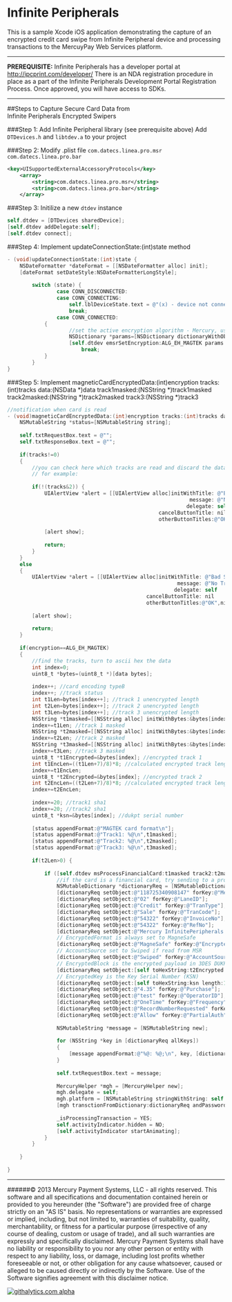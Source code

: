 Infinite Peripherals
===================
This is a sample Xcode iOS application demonstrating the capture of an encrypted credit card swipe from Infinite Peripheral device and processing transactions to the MercuyPay Web Services platform.
***
**PREREQUISITE:** Infinite Peripherals has a developer portal at http://ipcprint.com/developer/  There is an NDA registration procedure in place as a part of the Infinite Peripherals Development Portal Registration Process.  Once approved, you will have access to SDKs.  
***
##Steps to Capture Secure Card Data from <br>Infinite Peripherals Encrypted Swipers

###Step 1: Add Infinite Peripheral library (see prerequisite above)
Add `DTDevices.h` and `libtdev.a` to your project

###Step 2: Modify .plist file
`com.datecs.linea.pro.msr`
`com.datecs.linea.pro.bar`

```XML
<key>UISupportedExternalAccessoryProtocols</key>
	<array>
		<string>com.datecs.linea.pro.msr</string>
		<string>com.datecs.linea.pro.bar</string>
	</array>
```

###Step 3: Initilize a new `dtdev` instance

```Objective-C
self.dtdev = [DTDevices sharedDevice];
[self.dtdev addDelegate:self];
[self.dtdev connect];
```

###Step 4: Implement updateConnectionState:(int)state method

```Objective-C
- (void)updateConnectionState:(int)state {
    NSDateFormatter *dateFormat = [[NSDateFormatter alloc] init];
    [dateFormat setDateStyle:NSDateFormatterLongStyle];
    
        switch (state) {
                case CONN_DISCONNECTED:
                case CONN_CONNECTING:
            		self.lblDeviceState.text = @"(x) - device not connected";
            		break;
                case CONN_CONNECTED:
        	{
            		//set the active encryption algorithm - Mercury, using DUKPT key 1
            		NSDictionary *params=[NSDictionary dictionaryWithObjectsAndKeys:[NSNumber numberWithInt:KEY_EH_DUKPT_MASTER1],@"keyID", nil];
            		[self.dtdev emsrSetEncryption:ALG_EH_MAGTEK params:params error:nil];
                        break;
        	}
        }
}
```

###Step 5: Implement magneticCardEncryptedData:(int)encryption tracks:(int)tracks data:(NSData *)data track1masked:(NSString *)track1masked track2masked:(NSString *)track2masked track3:(NSString *)track3

```Objective-C
//notification when card is read
- (void)magneticCardEncryptedData:(int)encryption tracks:(int)tracks data:(NSData *)data track1masked:(NSString *)track1masked track2masked:(NSString *)track2masked track3:(NSString *)track3 {
    NSMutableString *status=[NSMutableString string];
    
    self.txtRequestBox.text = @"";
    self.txtResponseBox.text = @"";
    
    if(tracks!=0)
    {
        //you can check here which tracks are read and discard the data if the requred ones are missing
        // for example:
        
        if(!(tracks&2)) {
            UIAlertView *alert = [[UIAlertView alloc]initWithTitle: @"Bad Swipe"
                                                           message: @"No Track2 Data Read"
                                                          delegate: self
                                                 cancelButtonTitle: nil
                                                 otherButtonTitles:@"OK",nil];
            
            [alert show];
            
            return;
        }
    }
    else
    {
        UIAlertView *alert = [[UIAlertView alloc]initWithTitle: @"Bad Swipe"
                                                       message: @"No Track Data Read"
                                                      delegate: self
                                             cancelButtonTitle: nil
                                             otherButtonTitles:@"OK",nil];
        
        [alert show];
        
        return;
    }
        
    if(encryption==ALG_EH_MAGTEK)
    {
        //find the tracks, turn to ascii hex the data
        int index=0;
        uint8_t *bytes=(uint8_t *)[data bytes];
        
        index++; //card encoding typeB
        index++; //track status
        int t1Len=bytes[index++]; //track 1 unencrypted length
        int t2Len=bytes[index++]; //track 2 unencrypted length
        int t3Len=bytes[index++]; //track 3 unencrypted length
        NSString *t1masked=[[NSString alloc] initWithBytes:&bytes[index] length:t1Len encoding:NSASCIIStringEncoding];
        index+=t1Len; //track 1 masked
        NSString *t2masked=[[NSString alloc] initWithBytes:&bytes[index] length:t2Len encoding:NSASCIIStringEncoding];
        index+=t2Len; //track 2 masked
        NSString *t3masked=[[NSString alloc] initWithBytes:&bytes[index] length:t3Len encoding:NSASCIIStringEncoding];
        index+=t3Len; //track 3 masked
        uint8_t *t1Encrypted=&bytes[index]; //encrypted track 1
        int t1EncLen=((t1Len+7)/8)*8; //calculated encrypted track length as unencrypted one padded to 8 bytes
        index+=t1EncLen;
        uint8_t *t2Encrypted=&bytes[index]; //encrypted track 2
        int t2EncLen=((t2Len+7)/8)*8; //calculated encrypted track length as unencrypted one padded to 8 bytes
        index+=t2EncLen;
        
        index+=20; //track1 sha1
        index+=20; //track2 sha1
        uint8_t *ksn=&bytes[index]; //dukpt serial number
        
        [status appendFormat:@"MAGTEK card format\n"];
        [status appendFormat:@"Track1: %@\n",t1masked];
        [status appendFormat:@"Track2: %@\n",t2masked];
        [status appendFormat:@"Track3: %@\n",t3masked];
        
        if(t2Len>0) {
            
            if ([self.dtdev msProcessFinancialCard:t1masked track2:t2masked]) {
                //if the card is a financial card, try sending to a processor for verification
                NSMutableDictionary *dictionaryReq = [NSMutableDictionary new];
                [dictionaryReq setObject:@"118725340908147" forKey:@"MerchantID"];
				[dictionaryReq setObject:@"02" forKey:@"LaneID"];
                [dictionaryReq setObject:@"Credit" forKey:@"TranType"];
                [dictionaryReq setObject:@"Sale" forKey:@"TranCode"];
                [dictionaryReq setObject:@"54322" forKey:@"InvoiceNo"];
                [dictionaryReq setObject:@"54322" forKey:@"RefNo"];
                [dictionaryReq setObject:@"Mercury InfinitePeripherals TestApp v0.1" forKey:@"Memo"];
                // EncryptedFormat is always set to MagneSafe
                [dictionaryReq setObject:@"MagneSafe" forKey:@"EncryptedFormat"];
                // AccountSource set to Swiped if read from MSR
                [dictionaryReq setObject:@"Swiped" forKey:@"AccountSource"];
                // EncryptedBlock is the encrypted payload in 3DES DUKPT format
                [dictionaryReq setObject:[self toHexString:t2Encrypted length:t2EncLen space:false] forKey:@"EncryptedBlock"];
                // EncryptedKey is the Key Serial Number (KSN)
                [dictionaryReq setObject:[self toHexString:ksn length:10 space:false] forKey:@"EncryptedKey"];
                [dictionaryReq setObject:@"4.35" forKey:@"Purchase"];
                [dictionaryReq setObject:@"test" forKey:@"OperatorID"];
                [dictionaryReq setObject:@"OneTime" forKey:@"Frequency"];
                [dictionaryReq setObject:@"RecordNumberRequested" forKey:@"RecordNo"];
                [dictionaryReq setObject:@"Allow" forKey:@"PartialAuth"];
                
                NSMutableString *message = [NSMutableString new];
                
                for (NSString *key in [dictionaryReq allKeys])
                {
                    [message appendFormat:@"%@: %@;\n", key, [dictionaryReq objectForKey:key]];
                }
                
                self.txtRequestBox.text = message;
                
                MercuryHelper *mgh = [MercuryHelper new];
                mgh.delegate = self;
                mgh.platform = [NSMutableString stringWithString: self.lblPlatform.text];
                [mgh transctionFromDictionary:dictionaryReq andPassword:@"xyz"];
                
                _isProcessingTransaction = YES;
                self.activityIndicator.hidden = NO;
                [self.activityIndicator startAnimating];
            }
        }
        
    }
    
}
```
----------------
######© 2013 Mercury Payment Systems, LLC - all rights reserved.
This software and all specifications and documentation contained herein or provided to you hereunder (the "Software") are provided free of charge strictly on an "AS IS" basis. No representations or warranties are expressed or implied, including, but not limited to, warranties of suitability, quality, merchantability, or fitness for a particular purpose (irrespective of any course of dealing, custom or usage of trade), and all such warranties are expressly and specifically disclaimed. Mercury Payment Systems shall have no liability or responsibility to you nor any other person or entity with respect to any liability, loss, or damage, including lost profits whether foreseeable or not, or other obligation for any cause whatsoever, caused or alleged to be caused directly or indirectly by the Software. Use of the Software signifies agreement with this disclaimer notice.

[![githalytics.com alpha](https://cruel-carlota.pagodabox.com/a6cfcb5aa2c7f6e6d393cb5eee014cd3 "githalytics.com")](http://githalytics.com/MercuryPay/InfinitePeriperals.ObjC)
